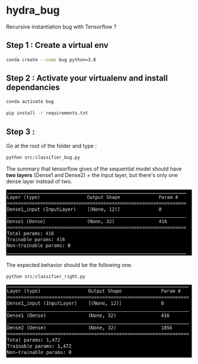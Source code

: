 # hydra_bug
Recursive instantiation bug with Tensorflow ?

## Step 1 : Create a virtual env

```bash
conda create --name bug python=3.8
```

## Step 2 : Activate your virtualenv and install dependancies

```bash
conda activate bug
```

```bash
pip install -r requirements.txt
```

## Step 3 :

Go at the root of the folder and type :

```python
python src/classifier_bug.py
```

The summary that tensorflow gives of the sequential model should have **two layers** (Dense1 and Dense2) + the Input layer, but there's only one dense layer instead of two.

![bug](bug.png)

The expected behavior should be the following one.

```python
python src/classifier_right.py
```

![expected_behavior](classifier_right.png)